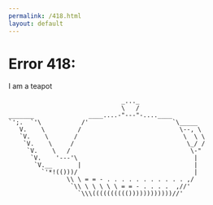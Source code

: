 ```yaml
---
permalink: /418.html
layout: default
---
```


# Error 418:

I am a teapot

                                   _..._
                                   \   /
    _______               ____....-"---"-....____
    `';.  `'\           /'                       `\_____
       V.    \         /                           \--, \
       `V.    \       /                             \  \ \
        `V.    \     /                               \_/ /
         `V.    \   /                                 \-"
          `V.    '---'\                                |
           `V.__       |                               |
             `'*!(()))/                                |
                    \\ \ = = - . . . . . . . . . . . ,/
                     `\\ \ \ \ \ \ = = - . . . .  ,//'
                       `\\\(((((((((())))))))))))//'
                      


